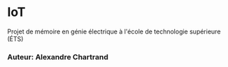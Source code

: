 # IoT
Projet de mémoire en génie électrique à l'école de technologie supérieure (ÉTS)

### Auteur: Alexandre Chartrand
